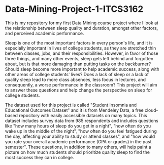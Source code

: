 # Data-Mining-Project-1-ITCS3162
This is my repository for my first Data Mining course project where I look at the relationship between sleep quality and duration, amongst other factors, and perceived academic performance.

Sleep is one of the most important factors in every person's life, and it is especially important in lives of college students, as they are stretched thin between classes, jobs, and their responsibilities. However, in favor of those three things, and many other events, sleep gets left behind and forgotten about, but is that more damaging than putting tasks on the backburner? Should sleep become more important to help academic success, along with other areas of college students' lives? Does a lack of sleep or a lack of quality sleep  lead to more class absences, less focus in lectures, and consequently, a worse performance in the classroom? This project will aim to answer these questions and help change the perspective on sleep for college students. 

The dataset used for this project is called "Student Insomnia and Educational Outcomes Dataset" and it is from Mendeley Data, a free cloud-based repository with easily accessible datasets on many topics. This dataset includes survey data from 985 respondents and includes questions like "how many hours of sleep do you get in a night", "how often do you wake up in the middle of the night", "how often do you feel fatigued during the day, affecting your ability to study or attend classes", and "how would you rate your overall academic performance (GPA or grades) in the past semester". These questions, in addition to many others, will help paint a picture on how much students should prioritize quality sleep to find the most success they can in college. 
